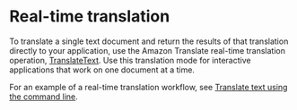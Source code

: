 # Real\-time translation<a name="sync"></a>

To translate a single text document and return the results of that translation directly to your application, use the Amazon Translate real\-time translation operation, [TranslateText](API_TranslateText.md)\. Use this translation mode for interactive applications that work on one document at a time\.

For an example of a real\-time translation workflow, see [Translate text using the command line](get-started-cli.md#cli-command-line)\.